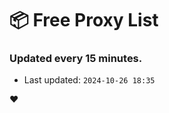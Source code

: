 # :package: Free Proxy List
### Updated every 15 minutes.

- Last updated: `2024-10-26 18:35`

:heart:
